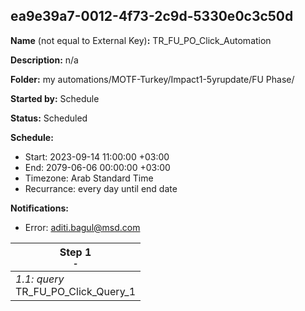 ## ea9e39a7-0012-4f73-2c9d-5330e0c3c50d

**Name** (not equal to External Key)**:** TR_FU_PO_Click_Automation

**Description:** n/a

**Folder:** my automations/MOTF-Turkey/Impact1-5yrupdate/FU Phase/

**Started by:** Schedule

**Status:** Scheduled

**Schedule:**

* Start: 2023-09-14 11:00:00 +03:00
* End: 2079-06-06 00:00:00 +03:00
* Timezone: Arab Standard Time
* Recurrance: every day until end date

**Notifications:**

* Error: aditi.bagul@msd.com

| Step 1<br>_<small>-</small>_ |
| --- |
| _1.1: query_<br>TR_FU_PO_Click_Query_1 |
